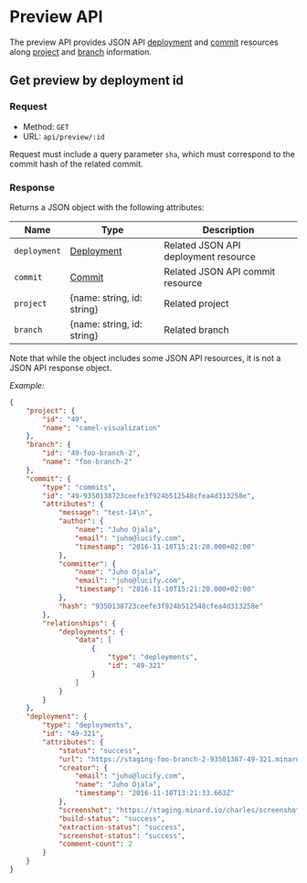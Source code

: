 
# Preview API

The preview API provides JSON API [deployment](api-deployment.md) and [commit](api-commit.md)
resources along [project](api-project.md) and [branch](api-branch.md) information.

## Get preview by deployment id

### Request

- Method: `GET`
- URL: `api/preview/:id`

Request must include a query parameter `sha`, which must correspond
to the commit hash of the related commit.

### Response

Returns a JSON object with the following attributes:

Name|Type|Description
----|----|-----------
`deployment`|[Deployment](api-deployment.md)|Related JSON API deployment resource
`commit`|[Commit](api-commit.md)|Related JSON API commit resource
`project`|{name: string, id: string}|Related project
`branch`|{name: string, id: string}|Related branch

Note that while the object includes some JSON API resources, it is not
a JSON API response object.

*Example:*
```json
{
    "project": {
        "id": "49",
        "name": "camel-visualization"
    },
    "branch": {
        "id": "49-foo-branch-2",
        "name": "foo-branch-2"
    },
    "commit": {
        "type": "commits",
        "id": "49-9350138723ceefe3f924b512548cfea4d313258e",
        "attributes": {
            "message": "test-14\n",
            "author": {
                "name": "Juho Ojala",
                "email": "juho@lucify.com",
                "timestamp": "2016-11-10T15:21:20.000+02:00"
            },
            "committer": {
                "name": "Juho Ojala",
                "email": "juho@lucify.com",
                "timestamp": "2016-11-10T15:21:20.000+02:00"
            },
            "hash": "9350138723ceefe3f924b512548cfea4d313258e"
        },
        "relationships": {
            "deployments": {
                "data": [
                    {
                        "type": "deployments",
                        "id": "49-321"
                    }
                ]
            }
        }
    },
    "deployment": {
        "type": "deployments",
        "id": "49-321",
        "attributes": {
            "status": "success",
            "url": "https://staging-foo-branch-2-93501387-49-321.minard.io",
            "creator": {
                "email": "juho@lucify.com",
                "name": "Juho Ojala",
                "timestamp": "2016-11-10T13:21:33.663Z"
            },
            "screenshot": "https://staging.minard.io/charles/screenshot/49/321?token=063d5bf3c97eeb1924b49e91bccf41b8ae7beac370d5a60da3d70c217d1834c0",
            "build-status": "success",
            "extraction-status": "success",
            "screenshot-status": "success",
            "comment-count": 2
        }
    }
}
```
